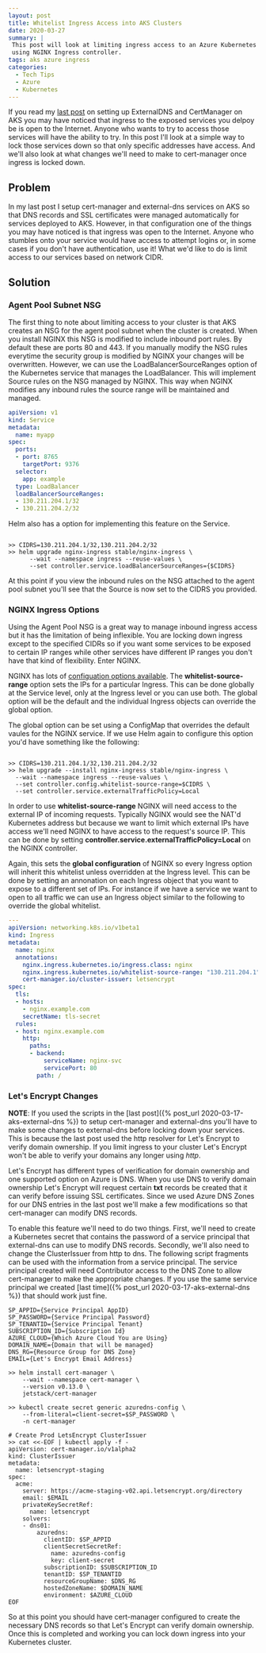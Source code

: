 ```yaml
---
layout: post
title: Whitelist Ingress Access into AKS Clusters
date: 2020-03-27
summary: |
 This post will look at limiting ingress access to an Azure Kubernetes Cluster (AKS)
 using NGINX Ingress controller.  
tags: aks azure ingress
categories:
  - Tech Tips
  - Azure
  - Kubernetes
---
```


If you read my [last
post](https://www.azurepatterns.com/2020/03/17/aks-external-dns) on setting up
ExternalDNS and CertManager on AKS you may have noticed that ingress to the
exposed services you delpoy be is open to the Internet.  Anyone who
wants to try to access those services will have the ability to try.
In this post I'll look at a simple way to lock those services down so that
only specific addresses have access. And we'll also look at what changes
we'll need to make to cert-manager once ingress is locked down.

## Problem

In my last post I setup cert-manager and external-dns services on AKS so that
DNS records and SSL certificates were managed automatically for services
deployed to AKS. However, in that configuration one of the things you may
have noticed is that ingress was open to the Internet. Anyone who stumbles
onto your service would have access to attempt logins or, in some cases if
you don't have authentication, use it! What we'd like to do is limit access
to our services based on network CIDR.

## Solution

### Agent Pool Subnet NSG

The first thing to note about limiting access to your cluster is that AKS
creates an NSG for the agent pool subnet when the cluster is created. When
you install NGINX this NSG is modified to include inbound port rules. By
default these are ports 80 and 443. If you manually modify the NSG rules
everytime the security group is modified by NGINX your changes will be overwritten.
However, we can use the LoadBalancerSourceRanges option of the Kubernetes
service that manages the LoadBalancer. This will implement Source rules on the
NSG managed by NGINX. This way when NGINX modifies any inbound rules the
source range will be maintained and managed.

```yaml
apiVersion: v1
kind: Service
metadata:
  name: myapp
spec:
  ports:
  - port: 8765
    targetPort: 9376
  selector:
    app: example
  type: LoadBalancer
  loadBalancerSourceRanges:
  - 130.211.204.1/32
  - 130.211.204.2/32
```

Helm also has a option for implementing this feature on the Service.

```terminal

>> CIDRS=130.211.204.1/32,130.211.204.2/32
>> helm upgrade nginx-ingress stable/nginx-ingress \
      --wait --namespace ingress --reuse-values \
      --set controller.service.loadBalancerSourceRanges={$CIDRS}

```

At this point if you view the inbound rules on the NSG attached to the agent pool subnet you'll see that the Source is now set to the CIDRS you provided. 

### NGINX Ingress Options

Using the Agent Pool NSG is a great way to manage inbound ingress access but it has the limitation of being inflexible.  You are locking down ingress except to the specified CIDRs so if you want some services to be exposed to certain IP ranges while other services have different IP ranges you don't have that kind of flexibility.  Enter NGINX.

NGINX has lots of [configuation options
available](https://kubernetes.github.io/ingress-nginx/user-guide/nginx-configuration/configmap/). 
The __whitelist-source-range__ option sets the IPs for a particular Ingress.  This can be done globally at the Service level, only at the Ingress level or you can use both.  The global option will be the default and the individual Ingress objects can override the global option.  

The global option can be set using a ConfigMap that overrides the default vaules for the NGINX service.  If we use Helm again to configure this option you'd have something like the following:

```terminal

>> CIDRS=130.211.204.1/32,130.211.204.2/32
>> helm upgrade --install nginx-ingress stable/nginx-ingress \
  --wait --namespace ingress --reuse-values \
  --set controller.config.whitelist-source-range=$CIDRS \
  --set controller.service.externalTrafficPolicy=Local 

```

In order to use __whitelist-source-range__ NGINX will need access to the
external IP of incoming requests.  Typically NGINX would see the NAT'd
Kubernetes address but because we want to limit which external IPs have access
we'll need NGINX to have access to the request's source IP.  This can be done by
setting __controller.service.externalTrafficPolicy=Local__ on the NGINX
controller.

Again, this sets the __global configuration__ of NGINX so every Ingress option will inherit this whitelist unless overridden at the Ingress level.  This can be done by setting an annonation on each Ingress object that you want to expose to a different set of IPs.  For instance if we have a service we want to open to all traffic we can use an Ingress object similar to the following to override the global whitelist.

```yaml
---
apiVersion: networking.k8s.io/v1beta1
kind: Ingress
metadata:
  name: nginx
  annotations:
    nginx.ingress.kubernetes.io/ingress.class: nginx
    nginx.ingress.kubernetes.io/whitelist-source-range: "130.211.204.1" 
    cert-manager.io/cluster-issuer: letsencrypt
spec:
  tls:
  - hosts:
    - nginx.example.com
    secretName: tls-secret
  rules:
  - host: nginx.example.com
    http:
      paths:
      - backend:
          serviceName: nginx-svc
          servicePort: 80
        path: /

```

### Let's Encrypt Changes
__NOTE__:  If you used the scripts in the [last post]({% post_url 2020-03-17-aks-external-dns %}) to setup cert-manager and external-dns you'll have to make some changes to external-dns before locking down your services.  This is because the last post used the http resolver for Let's Encrypt to verify domain ownership.  If you limit ingress to your cluster Let's Encrypt won't be able to verify your domains any longer using _http_.  

Let's Encrypt has different types of verification for domain ownership and one supported option on Azure is DNS.  When you use DNS to verify domain ownership Let's Encrypt will request certain __txt__ records be created that it can verify before issuing SSL certificates.  Since we used Azure DNS Zones for our DNS entries in the last post we'll make a few modifications so that cert-manager can modify DNS records.

To enable this feature we'll need to do two things.  First, we'll need to create a Kubernetes secret that contains the password of a service principal that external-dns can use to modify DNS records.  Secondly, we'll also need to change the ClusterIssuer from http to dns.  The following script fragments can be used with the information from a service principal.  The service principal created will need Contributor access to the DNS Zone to allow cert-manager to make the appropriate changes.  If you use the same service principal we created [last time]({% post_url 2020-03-17-aks-external-dns %}) that should work just fine.

```terminal
SP_APPID={Service Principal AppID}
SP_PASSWORD={Service Principal Password}
SP_TENANTID={Service Principal Tenant}
SUBSCRIPTION_ID={Subscription Id}
AZURE_CLOUD={Which Azure Cloud You are Using}
DOMAIN_NAME={Domain that will be managed}
DNS_RG={Resource Group for DNS Zone}
EMAIL={Let's Encrypt Email Address}

>> helm install cert-manager \
    --wait --namespace cert-manager \
    --version v0.13.0 \
    jetstack/cert-manager

>> kubectl create secret generic azuredns-config \
    --from-literal=client-secret=$SP_PASSWORD \
    -n cert-manager 

# Create Prod LetsEncrypt ClusterIssuer
>> cat <<-EOF | kubectl apply -f -
apiVersion: cert-manager.io/v1alpha2
kind: ClusterIssuer
metadata:
  name: letsencrypt-staging
spec:
  acme:
    server: https://acme-staging-v02.api.letsencrypt.org/directory
    email: $EMAIL 
    privateKeySecretRef:
      name: letsencrypt
    solvers:
    - dns01:
        azuredns:
          clientID: $SP_APPID 
          clientSecretSecretRef:
            name: azuredns-config
            key: client-secret
          subscriptionID: $SUBSCRIPTION_ID 
          tenantID: $SP_TENANTID 
          resourceGroupName: $DNS_RG 
          hostedZoneName: $DOMAIN_NAME
          environment: $AZURE_CLOUD 
EOF

```

So at this point you should have cert-manager configured to create the necessary DNS records so that Let's Encrypt can verify domain ownership.  Once this is completed and working you can lock down ingress into your Kubernetes cluster.
